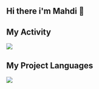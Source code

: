 ## Hi there i'm Mahdi 👋

## My Activity
<img src="https://github-readme-stats.vercel.app/api?username=Mahdi-Ghasri&show_icons=true&theme=tokyonight" />

## My Project Languages
<img src="https://github-readme-stats.vercel.app/api/top-langs/?username=Mahdi-Ghasri&hide_progress=true" />


